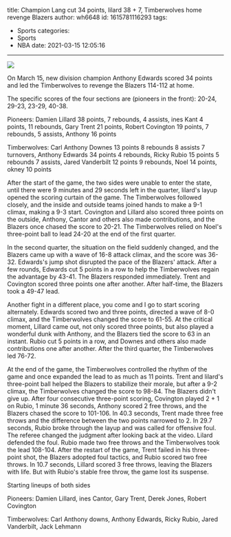 title: Champion Lang cut 34 points, lilard 38 + 7, Timberwolves home revenge Blazers
author: wh6648
id: 1615781116293
tags: 
- Sports
categories: 
- Sports
- NBA
date: 2021-03-15 12:05:16
---
![](https://p4.itc.cn/images01/20210315/ed51fcee16a0463095e1474f51dfa031.jpeg)


On March 15, new division champion Anthony Edwards scored 34 points and led the Timberwolves to revenge the Blazers 114-112 at home.

The specific scores of the four sections are (pioneers in the front): 20-24, 29-23, 23-29, 40-38.

Pioneers: Damien Lillard 38 points, 7 rebounds, 4 assists, ines Kant 4 points, 11 rebounds, Gary Trent 21 points, Robert Covington 19 points, 7 rebounds, 5 assists, Anthony 16 points

Timberwolves: Carl Anthony Downes 13 points 8 rebounds 8 assists 7 turnovers, Anthony Edwards 34 points 4 rebounds, Ricky Rubio 15 points 5 rebounds 7 assists, Jared Vanderbilt 12 points 9 rebounds, Noel 14 points, okney 10 points

After the start of the game, the two sides were unable to enter the state, until there were 9 minutes and 29 seconds left in the quarter, lilard's layup opened the scoring curtain of the game. The Timberwolves followed closely, and the inside and outside teams joined hands to make a 9-1 climax, making a 9-3 start. Covington and Lillard also scored three points on the outside, Anthony, Cantor and others also made contributions, and the Blazers once chased the score to 20-21. The Timberwolves relied on Noel's three-point ball to lead 24-20 at the end of the first quarter.

In the second quarter, the situation on the field suddenly changed, and the Blazers came up with a wave of 16-8 attack climax, and the score was 36-32. Edwards's jump shot disrupted the pace of the Blazers' attack. After a few rounds, Edwards cut 5 points in a row to help the Timberwolves regain the advantage by 43-41. The Blazers responded immediately. Trent and Covington scored three points one after another. After half-time, the Blazers took a 49-47 lead.

Another fight in a different place, you come and I go to start scoring alternately. Edwards scored two and three points, directed a wave of 8-0 climax, and the Timberwolves changed the score to 61-55. At the critical moment, Lillard came out, not only scored three points, but also played a wonderful dunk with Anthony, and the Blazers tied the score to 63 in an instant. Rubio cut 5 points in a row, and Downes and others also made contributions one after another. After the third quarter, the Timberwolves led 76-72.

At the end of the game, the Timberwolves controlled the rhythm of the game and once expanded the lead to as much as 11 points. Trent and lilard's three-point ball helped the Blazers to stabilize their morale, but after a 9-2 climax, the Timberwolves changed the score to 98-84. The Blazers didn't give up. After four consecutive three-point scoring, Covington played 2 + 1 on Rubio, 1 minute 36 seconds, Anthony scored 2 free throws, and the Blazers chased the score to 101-106. In 40.3 seconds, Trent made three free throws and the difference between the two points narrowed to 2. In 29.7 seconds, Rubio broke through the layup and was called for offensive foul. The referee changed the judgment after looking back at the video. Lilard defended the foul. Rubio made two free throws and the Timberwolves took the lead 108-104. After the restart of the game, Trent failed in his three-point shot, the Blazers adopted foul tactics, and Rubio scored two free throws. In 10.7 seconds, Lillard scored 3 free throws, leaving the Blazers with life. But with Rubio's stable free throw, the game lost its suspense.

Starting lineups of both sides

Pioneers: Damien Lillard, ines Cantor, Gary Trent, Derek Jones, Robert Covington

Timberwolves: Carl Anthony downs, Anthony Edwards, Ricky Rubio, Jared Vanderbilt, Jack Lehmann

